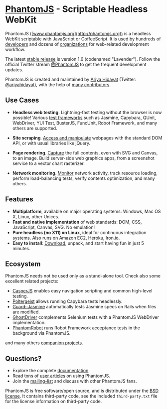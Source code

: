 # [PhantomJS](http://phantomjs.org) - Scriptable Headless WebKit

PhantomJS ([www.phantomjs.org](http://phantomjs.org)) is a headless WebKit scriptable with JavaScript or CoffeeScript. It is used by hundreds of [developers](http://code.google.com/p/phantomjs/wiki/ExternalArticles) and dozens of [organizations](http://code.google.com/p/phantomjs/wiki/WhoUsesPhantomJS) for web-related development workflow.

The latest [stable release](http://code.google.com/p/phantomjs/wiki/ReleaseNotes) is version 1.6 (codenamed "Lavender"). Follow the official Twitter stream [@PhantomJS](http://twitter.com/PhantomJS) to get the frequent development updates.

PhantomJS is created and maintained by [Ariya Hidayat](http://ariya.ofilabs.com/about) (Twitter: [@ariyahidayat](http://twitter.com/ariyahidayat)), with the help of [many contributors](https://github.com/ariya/phantomjs/contributors).

## Use Cases

- **Headless web testing**. Lightning-fast testing without the browser is now possible! Various [test frameworks](http://code.google.com/p/phantomjs/wiki/TestFrameworkIntegration) such as Jasmine, Capybara, QUnit,  WebDriver, YUI Test, BusterJS, FuncUnit, Robot Framework, and many others are supported.

- **Site scraping**. [Access and manipulate](http://code.google.com/p/phantomjs/wiki/QuickStart#DOM_Manipulation) webpages with the standard DOM API, or with usual libraries like jQuery.

- **Page rendering**. [Capture](http://code.google.com/p/phantomjs/wiki/QuickStart#Rendering) the full contents, even with SVG and Canvas, to an image. Build server-side web graphics apps, from a screenshot service to a vector chart rasterizer.

- **Network monitoring**. [Monitor](http://code.google.com/p/phantomjs/wiki/QuickStart#Network_traffic) network activity, track resource loading, perform load-balancing tests, verify contents optimization, and many others.

## Features

- **Multiplatform**, available on major operating systems: Windows, Mac OS X, Linux, other Unices.
- **Fast and native implementation** of web standards: DOM, CSS, JavaScript, Canvas, SVG. No emulation!
- **Pure headless (no X11) on Linux**, ideal for continuous integration systems. Also runs on Amazon EC2, Heroku, Iron.io.
- **Easy to install**: [Download](http://phantomjs.org/download.html), unpack, and start having fun in just 5 minutes.

## Ecosystem

PhantomJS needs not be used only as a stand-alone tool. Check also some excellent related projects:

- [CasperJS](http://casperjs.org) enables easy navigation scripting and common high-level testing.
- [Poltergeist](https://github.com/jonleighton/poltergeist) allows running Capybara tests headlessly.
- [Guard::Jasmine](https://github.com/netzpirat/guard-jasmine) automatically tests Jasmine specs on Rails when files are modified.
- [GhostDriver](http://github.com/detro/ghostdriver/) complements Selenium tests with a PhantomJS WebDriver implementation.
- [PhantomRobot](https://github.com/datakurre/phantomrobot) runs Robot Framework acceptance tests in the background via PhantomJS.

and many others [companion projects](http://code.google.com/p/phantomjs/wiki/WhoUsesPhantomJS).

## Questions?

- Explore the complete [documentation](http://code.google.com/p/phantomjs/wiki/PhantomJS?tm=6).
- Read tons of [user articles](http://code.google.com/p/phantomjs/wiki/ExternalArticles) on using PhantomJS.
- Join the [mailing-list](http://groups.google.com/group/phantomjs) and discuss with other PhantomJS fans.

PhantomJS is free software/open source, and is distributed under the [BSD license](http://opensource.org/licenses/BSD-3-Clause). It contains third-party code, see the included `third-party.txt` file for the license information on third-party code.
